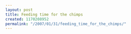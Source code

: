 ```yaml
---
layout: post
title: Feeding time for the chimps
created: 1170208952
permalink: "/2007/01/31/feeding_time_for_the_chimps/"
---
```


